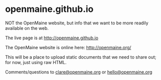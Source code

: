 # openmaine.github.io
NOT the OpenMaine website, but info that we want to be more readily
available on the web.

The live page is at http://openmaine.github.io


The OpenMaine website is online here: http://openmaine.org/


This will be a place to upload static documents that we need to share out;
for now, just using raw HTML.


Comments/questions to clare@openmaine.org or hello@openmaine.org
